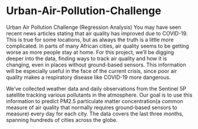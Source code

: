 # Urban-Air-Pollution-Challenge
Urban Air Pollution Challenge (Regression Analysis)
You may have seen recent news articles stating that air quality has improved due to COVID-19. This is true for some locations, but as always the truth is a little more complicated. In parts of many African cities, air quality seems to be getting worse as more people stay at home. For this project, we’ll be digging deeper into the data, finding ways to track air quality and how it is changing, even in places without ground-based sensors. This information will be especially useful in the face of the current crisis, since poor air quality makes a respiratory disease like COVID-19 more dangerous.

We’ve collected weather data and daily observations from the Sentinel 5P satellite tracking various pollutants in the atmosphere. Our goal is to use this information to predict PM2.5 particulate matter concentration(a common measure of air quality that normally requires ground-based sensors to measure) every day for each city. The data covers the last three months, spanning hundreds of cities across the globe.
